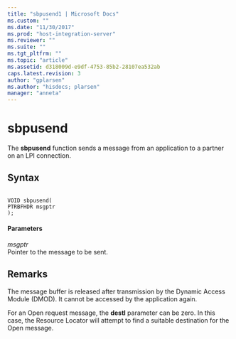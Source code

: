 ```yaml
---
title: "sbpusend1 | Microsoft Docs"
ms.custom: ""
ms.date: "11/30/2017"
ms.prod: "host-integration-server"
ms.reviewer: ""
ms.suite: ""
ms.tgt_pltfrm: ""
ms.topic: "article"
ms.assetid: d318009d-e9df-4753-85b2-28107ea532ab
caps.latest.revision: 3
author: "gplarsen"
ms.author: "hisdocs; plarsen"
manager: "anneta"
---
```

# sbpusend
The **sbpusend** function sends a message from an application to a partner on an LPI connection.  
  
## Syntax  
  
```  
  
VOID sbpusend(   
PTRBFHDR msgptr   
);  
```  
  
#### Parameters  
 *msgptr*  
 Pointer to the message to be sent.  
  
## Remarks  
 The message buffer is released after transmission by the Dynamic Access Module (DMOD). It cannot be accessed by the application again.  
  
 For an Open request message, the **destl** parameter can be zero. In this case, the Resource Locator will attempt to find a suitable destination for the Open message.